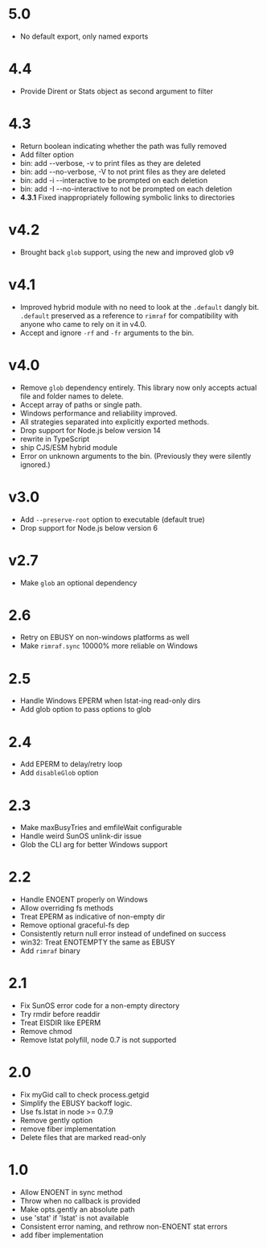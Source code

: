 # 5.0

- No default export, only named exports

# 4.4

- Provide Dirent or Stats object as second argument to filter

# 4.3

- Return boolean indicating whether the path was fully removed
- Add filter option
- bin: add --verbose, -v to print files as they are deleted
- bin: add --no-verbose, -V to not print files as they are deleted
- bin: add -i --interactive to be prompted on each deletion
- bin: add -I --no-interactive to not be prompted on each
  deletion
- **4.3.1** Fixed inappropriately following symbolic links to
  directories

# v4.2

- Brought back `glob` support, using the new and improved glob v9

# v4.1

- Improved hybrid module with no need to look at the `.default`
  dangly bit. `.default` preserved as a reference to `rimraf`
  for compatibility with anyone who came to rely on it in v4.0.
- Accept and ignore `-rf` and `-fr` arguments to the bin.

# v4.0

- Remove `glob` dependency entirely. This library now only
  accepts actual file and folder names to delete.
- Accept array of paths or single path.
- Windows performance and reliability improved.
- All strategies separated into explicitly exported methods.
- Drop support for Node.js below version 14
- rewrite in TypeScript
- ship CJS/ESM hybrid module
- Error on unknown arguments to the bin. (Previously they were
  silently ignored.)

# v3.0

- Add `--preserve-root` option to executable (default true)
- Drop support for Node.js below version 6

# v2.7

- Make `glob` an optional dependency

# 2.6

- Retry on EBUSY on non-windows platforms as well
- Make `rimraf.sync` 10000% more reliable on Windows

# 2.5

- Handle Windows EPERM when lstat-ing read-only dirs
- Add glob option to pass options to glob

# 2.4

- Add EPERM to delay/retry loop
- Add `disableGlob` option

# 2.3

- Make maxBusyTries and emfileWait configurable
- Handle weird SunOS unlink-dir issue
- Glob the CLI arg for better Windows support

# 2.2

- Handle ENOENT properly on Windows
- Allow overriding fs methods
- Treat EPERM as indicative of non-empty dir
- Remove optional graceful-fs dep
- Consistently return null error instead of undefined on success
- win32: Treat ENOTEMPTY the same as EBUSY
- Add `rimraf` binary

# 2.1

- Fix SunOS error code for a non-empty directory
- Try rmdir before readdir
- Treat EISDIR like EPERM
- Remove chmod
- Remove lstat polyfill, node 0.7 is not supported

# 2.0

- Fix myGid call to check process.getgid
- Simplify the EBUSY backoff logic.
- Use fs.lstat in node >= 0.7.9
- Remove gently option
- remove fiber implementation
- Delete files that are marked read-only

# 1.0

- Allow ENOENT in sync method
- Throw when no callback is provided
- Make opts.gently an absolute path
- use 'stat' if 'lstat' is not available
- Consistent error naming, and rethrow non-ENOENT stat errors
- add fiber implementation
